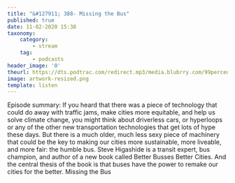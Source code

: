```yaml
---
title: "&#127911; 388- Missing the Bus"
published: true
date: 11-02-2020 15:38
taxonomy:
    category:
        - stream
    tag:
        - podcasts
header_image: '0'
theurl: https://dts.podtrac.com/redirect.mp3/media.blubrry.com/99percentinvisible/dovetail.prxu.org/96/3443b1fe-f9bf-4a7a-bd57-c309863c7b14/01_388_Missing_the_Bus_pt_01.mp3
image: artwork-resized.png
template: listen
--- 
```

Episode summary: If you heard that there was a piece of technology that could do away with traffic jams, make cities more equitable, and help us solve climate change, you might think about driverless cars, or hyperloops or any of the other new transportation technologies that get lots of hype these days. But there is a much older, much less sexy piece of machinery that could be the key to making our cities more sustainable, more liveable, and more fair: the humble bus. Steve Higashide is a transit expert, bus champion, and author of a new book called Better Busses Better Cities. And the central thesis of the book is that buses have the power to remake our cities for the better. Missing the Bus
